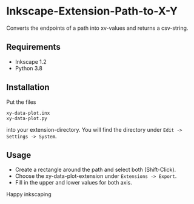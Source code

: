 # Inkscape-Extension-Path-to-X-Y
Converts the endpoints of a path into xv-values and returns a csv-string.

## Requirements

- Inkscape 1.2
- Python 3.8

## Installation

Put the files

```
xy-data-plot.inx
xy-data-plot.py
```

into your extension-directory. You will find the directory under `Edit -> Settings -> System`.

## Usage

- Create a rectangle around the path and select both (Shift-Click).
- Choose the xy-data-plot-extension under `Extensions -> Export`.
- Fill in the upper and lower values for both axis.

Happy inkscaping
